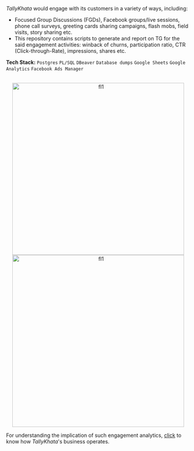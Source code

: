 *TallyKhata* would engage with its customers in a variety of ways, including:
- Focused Group Discussions (FGDs), Facebook groups/live sessions, phone call surveys, greeting cards sharing campaigns, flash mobs, field visits, story sharing etc.
- This repository contains scripts to generate and report on TG for the said engagement activities: winback of churns, participation ratio, CTR (Click-through-Rate), impressions, shares etc.

**Tech Stack:** `Postgres` `PL/SQL` `DBeaver` `Database dumps` `Google Sheets` `Google Analytics` `Facebook Ads Manager`<br><br>

<p align="center">
<img width="470" alt="fl1" src="https://github.com/shithi30/shithi30/assets/43873081/8896d3fa-362d-4017-818a-e87a621edbcf">
<br>
<img width="470" alt="fl1" src="https://github.com/shithi30/shithi30/assets/43873081/91b100a4-4b1d-4e1e-ae23-01a369fdbd89">
</p>

For understanding the implication of such engagement analytics, [click](https://www.tallykhata.com/en/home-eng/) to know how *TallyKhata*'s business operates.

